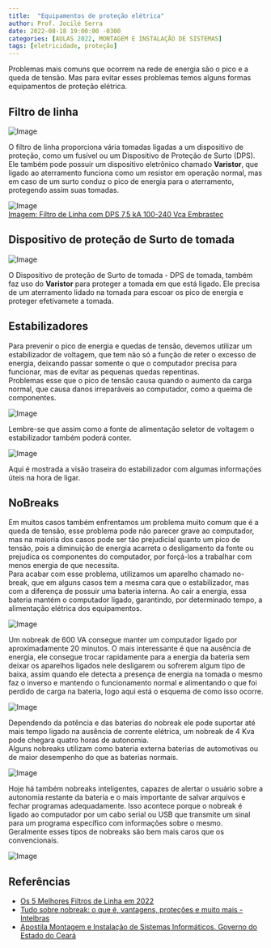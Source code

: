 ```yaml
---
title:  "Equipamentos de proteção elétrica"
author: Prof. Jocilé Serra
date: 2022-08-18 19:00:00 -0300
categories: [AULAS 2022, MONTAGEM E INSTALAÇÃO DE SISTEMAS]
tags: [eletricidade, proteção]
---
```

Problemas mais comuns que ocorrem na rede de energia são o pico e a queda de tensão. Mas para evitar esses problemas temos alguns formas equipamentos de proteção elétrica.

## Filtro de linha

![Image](https://user-images.githubusercontent.com/45495068/185808868-b2fd7dcf-96f7-4ca4-8be7-72a1020b55e6.png)

O filtro de linha proporciona vária tomadas ligadas a um dispositivo de proteção, como um fusível ou um Dispositivo de Proteção de Surto (DPS). Ele também pode possuir um dispositivo eletrônico chamado **Varistor**, que ligado ao aterramento funciona como um resistor em operação normal, mas em caso de um surto conduz o pico de energia para o aterramento, protegendo assim suas tomadas.

![Image](https://user-images.githubusercontent.com/45495068/185809761-f29ef5fe-f78d-4a2d-a370-966df0b6778e.png)  
[Imagem: Filtro de Linha com DPS 7,5 kA 100-240 Vca Embrastec](https://eloja.eletrotecnicaveracruz.com.br/produtos/filtro-de-linha-com-dps-75-ka-100-240-vca-embrastec/)

## Dispositivo de proteção de Surto de tomada

![Image](https://user-images.githubusercontent.com/45495068/185809008-168ad204-83e6-4f47-bf2c-20a215242bfe.png)

O Dispositivo de proteção de Surto de tomada - DPS de tomada, também faz uso do **Varistor** para proteger a tomada em que está ligado. Ele precisa de um aterramento lidado na tomada para escoar os pico de energia e proteger efetivamete a tomada.

## Estabilizadores

Para prevenir o pico de energia e quedas de tensão, devemos utilizar um estabilizador de voltagem, que tem não só a função de reter o excesso de energia, deixando passar somente o que o computador precisa para funcionar, mas de evitar as pequenas quedas
repentinas.  
Problemas esse que o pico de tensão causa quando o aumento da carga normal, que causa danos irreparáveis ao computador, como a queima de componentes.

![Image](https://user-images.githubusercontent.com/45495068/185793150-31207946-9829-4417-9be2-2a4f58dc5cc1.png)

Lembre-se que assim como a fonte de alimentação seletor de voltagem o estabilizador também poderá conter.

![Image](https://user-images.githubusercontent.com/45495068/185793169-7969bc0b-2d34-4418-82dd-2fd906fd61e6.png)

Aqui é mostrada a visão traseira do estabilizador com algumas informações úteis na hora de ligar.

## NoBreaks

Em muitos casos também enfrentamos um problema muito comum que é a queda de tensão, esse problema pode não parecer grave ao computador, mas na maioria dos casos pode ser tão prejudicial quanto um pico de tensão, pois a diminuição de energia acarreta o desligamento da fonte ou prejudica os componentes do computador, por forçá-los a trabalhar
com menos energia de que necessita.  
Para acabar com esse problema, utilizamos um aparelho chamado no-break, que em alguns casos tem a mesma cara que o estabilizador, mas com a diferença de possuir uma bateria interna. Ao cair a energia, essa bateria mantém o computador ligado, garantindo, por determinado tempo, a alimentação elétrica dos equipamentos.

![Image](https://user-images.githubusercontent.com/45495068/185793268-b2d783b8-c709-400d-8639-e9b1b1ea10a2.png)

Um nobreak de 600 VA consegue manter um computador ligado por aproximadamente 20 minutos. O mais interessante é que na ausência de energia, ele consegue trocar rapidamente para a energia da bateria sem deixar os aparelhos ligados nele desligarem ou sofrerem algum tipo de baixa, assim quando ele detecta a presença de energia na tomada o mesmo faz o inverso e mantendo o funcionamento normal e alimentando o que foi perdido de carga na bateria, logo aqui está o esquema de como isso ocorre.

![Image](https://user-images.githubusercontent.com/45495068/185793298-03f50f4e-2870-4b19-919c-5f937586141b.png)

Dependendo da potência e das baterias do nobreak ele pode suportar até mais tempo ligado na ausência de corrente elétrica, um nobreak de 4 Kva pode chegara quatro horas de autonomia.  
Alguns nobreaks utilizam como bateria externa baterias de automotivas ou de maior desempenho do que as baterias normais.

![Image](https://user-images.githubusercontent.com/45495068/185793344-6a8d97e9-6d69-47a6-bbec-7d3b1e789d5e.png)

Hoje há também nobreaks inteligentes, capazes de alertar o usuário sobre a autonomia restante da bateria e o mais importante de salvar arquivos e fechar programas adequadamente. Isso acontece porque o nobreak é ligado ao computador por um cabo serial
ou USB que transmite um sinal para um programa específico com informações sobre o mesmo. Geralmente esses tipos de nobreaks são bem mais caros que os convencionais.  

![Image](https://user-images.githubusercontent.com/45495068/185793376-429e4fd0-791f-4e84-927d-0f5985a33b9f.png)

## Referências

- [Os 5 Melhores Filtros de Linha em 2022](https://guiadasferramentas.com/melhores-filtros-de-linha/)
- [Tudo sobre nobreak: o que é, vantagens, proteções e muito mais - Intelbras](https://blog.intelbras.com.br/tudo-sobre-nobreak/)
- [Apostila Montagem e Instalação de Sistemas Informáticos. Governo do Estado do Ceará](https://educacaoprofissional.seduc.ce.gov.br/images/material_didatico/redes_de_computadores/redes_de_computadores_montagem_instalacoes_sistemas_informaticos.pdf)
